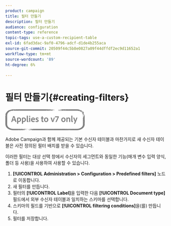 ```yaml
---
product: campaign
title: 필터 만들기
description: 필터 만들기
audience: configuration
content-type: reference
topic-tags: use-a-custom-recipient-table
exl-id: 6fad3dac-9af0-4796-adcf-d1de4b255aca
source-git-commit: 20509f44c5b8e0827a09f44dffdf2ec9d11652a1
workflow-type: tm+mt
source-wordcount: '89'
ht-degree: 6%

---
```


# 필터 만들기{#creating-filters}

![](../../assets/v7-only.svg)

Adobe Campaign과 함께 제공되는 기본 수신자 테이블과 마찬가지로 새 수신자 테이블은 사전 정의된 필터 배치를 받을 수 있습니다.

이러한 필터는 대상 선택 창에서 수신자의 세그먼트와 동일한 기능(매개 변수 입력 양식, 폴더 등 사용)을 사용하여 사용할 수 있습니다.

1. **[!UICONTROL Administration > Configuration > Predefined filters]** 노드로 이동합니다.
1. 새 필터를 만듭니다.
1. 필터의 **[!UICONTROL Label]**&#x200B;을 입력한 다음 **[!UICONTROL Document type]** 필드에서 외부 수신자 테이블과 일치하는 스키마를 선택합니다.
1. 스키마의 필드를 기반으로 **[!UICONTROL filtering conditions]**&#x200B;을(를) 만듭니다.
1. 필터를 저장합니다.
